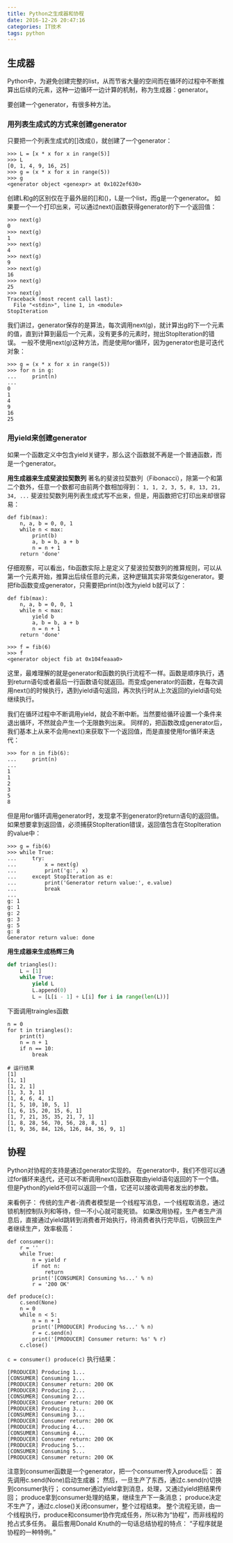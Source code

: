 ```yaml
---
title: Python之生成器和协程
date: 2016-12-26 20:47:16
categories: IT技术
tags: python
---
```


## 生成器

Python中，为避免创建完整的list，从而节省大量的空间而在循环的过程中不断推算出后续的元素，这种一边循环一边计算的机制，称为生成器：generator。

要创建一个generator，有很多种方法。
### 用列表生成式的方式来创建generator
只要把一个列表生成式的[]改成()，就创建了一个generator：
```
>>> L = [x * x for x in range(5)]
>>> L
[0, 1, 4, 9, 16, 25]
>>> g = (x * x for x in range(5))
>>> g
<generator object <genexpr> at 0x1022ef630>
```
创建L和g的区别仅在于最外层的[]和()，L是一个list，而g是一个generator。
如果要一个一个打印出来，可以通过next()函数获得generator的下一个返回值：
```
>>> next(g)
0
>>> next(g)
1
>>> next(g)
4
>>> next(g)
9
>>> next(g)
16
>>> next(g)
25
>>> next(g)
Traceback (most recent call last):
  File "<stdin>", line 1, in <module>
StopIteration
```
我们讲过，generator保存的是算法，每次调用next(g)，就计算出g的下一个元素的值，直到计算到最后一个元素，没有更多的元素时，抛出StopIteration的错误。
一般不使用next(g)这种方法，而是使用for循环，因为generator也是可迭代对象：
```
>>> g = (x * x for x in range(5))
>>> for n in g:
...     print(n)
... 
0
1
4
9
16
25
```
### 用yield来创建generator
如果一个函数定义中包含yield关键字，那么这个函数就不再是一个普通函数，而是一个generator。

**用生成器来生成斐波拉契数列**
著名的斐波拉契数列（Fibonacci），除第一个和第二个数外，任意一个数都可由前两个数相加得到：
`1, 1, 2, 3, 5, 8, 13, 21, 34, ...`
斐波拉契数列用列表生成式写不出来，但是，用函数把它打印出来却很容易：
```
def fib(max):
    n, a, b = 0, 0, 1
    while n < max:
        print(b)
        a, b = b, a + b
        n = n + 1
    return 'done'
```
仔细观察，可以看出，fib函数实际上是定义了斐波拉契数列的推算规则，可以从第一个元素开始，推算出后续任意的元素，这种逻辑其实非常类似generator。要把fib函数变成generator，只需要把print(b)改为yield b就可以了：
```
def fib(max):
    n, a, b = 0, 0, 1
    while n < max:
        yield b
        a, b = b, a + b
        n = n + 1
    return 'done'
```
```
>>> f = fib(6)
>>> f
<generator object fib at 0x104feaaa0>
```
这里，最难理解的就是generator和函数的执行流程不一样。函数是顺序执行，遇到return语句或者最后一行函数语句就返回。而变成generator的函数，在每次调用next()的时候执行，遇到yield语句返回，再次执行时从上次返回的yield语句处继续执行。

我们在循环过程中不断调用yield，就会不断中断。当然要给循环设置一个条件来退出循环，不然就会产生一个无限数列出来。
同样的，把函数改成generator后，我们基本上从来不会用next()来获取下一个返回值，而是直接使用for循环来迭代：
```
>>> for n in fib(6):
...     print(n)
...
1
1
2
3
5
8
```
但是用for循环调用generator时，发现拿不到generator的return语句的返回值。如果想要拿到返回值，必须捕获StopIteration错误，返回值包含在StopIteration的value中：
```
>>> g = fib(6)
>>> while True:
...     try:
...         x = next(g)
...         print('g:', x)
...     except StopIteration as e:
...         print('Generator return value:', e.value)
...         break
...
g: 1
g: 1
g: 2
g: 3
g: 5
g: 8
Generator return value: done
```

**用生成器来生成杨辉三角**
```python
def triangles():
    L = [1]
    while True:
        yield L
        L.append(0)
        L = [L[i - 1] + L[i] for i in range(len(L))]
```
下面调用traingles函数
```
n = 0
for t in triangles():
    print(t)
    n = n + 1
    if n == 10:
        break
        
# 运行结果
[1]
[1, 1]
[1, 2, 1]
[1, 3, 3, 1]
[1, 4, 6, 4, 1]
[1, 5, 10, 10, 5, 1]
[1, 6, 15, 20, 15, 6, 1]
[1, 7, 21, 35, 35, 21, 7, 1]
[1, 8, 28, 56, 70, 56, 28, 8, 1]
[1, 9, 36, 84, 126, 126, 84, 36, 9, 1]
```

## 协程
Python对协程的支持是通过generator实现的。
在generator中，我们不但可以通过for循环来迭代，还可以不断调用next()函数获取由yield语句返回的下一个值。
但是Python的yield不但可以返回一个值，它还可以接收调用者发出的参数。

来看例子：
传统的生产者-消费者模型是一个线程写消息，一个线程取消息，通过锁机制控制队列和等待，但一不小心就可能死锁。
如果改用协程，生产者生产消息后，直接通过yield跳转到消费者开始执行，待消费者执行完毕后，切换回生产者继续生产，效率极高：
```
def consumer():
    r = ''
    while True:
        n = yield r
        if not n:
            return
        print('[CONSUMER] Consuming %s...' % n)
        r = '200 OK'

def produce(c):
    c.send(None)
    n = 0
    while n < 5:
        n = n + 1
        print('[PRODUCER] Producing %s...' % n)
        r = c.send(n)
        print('[PRODUCER] Consumer return: %s' % r)
    c.close()
```
`c = consumer()
produce(c)`
执行结果：
```
[PRODUCER] Producing 1...
[CONSUMER] Consuming 1...
[PRODUCER] Consumer return: 200 OK
[PRODUCER] Producing 2...
[CONSUMER] Consuming 2...
[PRODUCER] Consumer return: 200 OK
[PRODUCER] Producing 3...
[CONSUMER] Consuming 3...
[PRODUCER] Consumer return: 200 OK
[PRODUCER] Producing 4...
[CONSUMER] Consuming 4...
[PRODUCER] Consumer return: 200 OK
[PRODUCER] Producing 5...
[CONSUMER] Consuming 5...
[PRODUCER] Consumer return: 200 OK
```
注意到consumer函数是一个generator，把一个consumer传入produce后：
首先调用c.send(None)启动生成器；
然后，一旦生产了东西，通过c.send(n)切换到consumer执行；
consumer通过yield拿到消息，处理，又通过yield把结果传回；
produce拿到consumer处理的结果，继续生产下一条消息；
produce决定不生产了，通过c.close()关闭consumer，整个过程结束。
整个流程无锁，由一个线程执行，produce和consumer协作完成任务，所以称为“协程”，而非线程的抢占式多任务。
最后套用Donald Knuth的一句话总结协程的特点：
“子程序就是协程的一种特例。”





